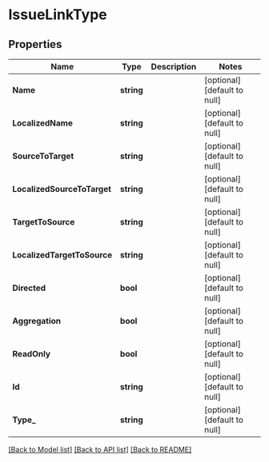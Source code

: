 # IssueLinkType

## Properties
Name | Type | Description | Notes
------------ | ------------- | ------------- | -------------
**Name** | **string** |  | [optional] [default to null]
**LocalizedName** | **string** |  | [optional] [default to null]
**SourceToTarget** | **string** |  | [optional] [default to null]
**LocalizedSourceToTarget** | **string** |  | [optional] [default to null]
**TargetToSource** | **string** |  | [optional] [default to null]
**LocalizedTargetToSource** | **string** |  | [optional] [default to null]
**Directed** | **bool** |  | [optional] [default to null]
**Aggregation** | **bool** |  | [optional] [default to null]
**ReadOnly** | **bool** |  | [optional] [default to null]
**Id** | **string** |  | [optional] [default to null]
**Type_** | **string** |  | [optional] [default to null]

[[Back to Model list]](../README.md#documentation-for-models) [[Back to API list]](../README.md#documentation-for-api-endpoints) [[Back to README]](../README.md)

